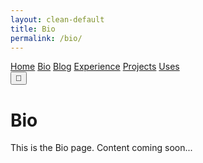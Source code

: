 ```yaml
---
layout: clean-default
title: Bio
permalink: /bio/
---
```


<div class="modern-homepage">
  <nav class="main-nav">
    <div class="nav-container">
      <div class="nav-links">
        <a href="/" class="nav-link">Home</a>
        <a href="/bio/" class="nav-link active">Bio</a>
        <a href="/blog/" class="nav-link">Blog</a>
        <a href="/experience/" class="nav-link">Experience</a>
        <a href="/projects/" class="nav-link">Projects</a>
        <a href="/uses/" class="nav-link">Uses</a>
      </div>
      <div class="theme-toggle">
        <button class="theme-btn" onclick="toggleTheme()">🌙</button>
      </div>
    </div>
  </nav>

  <main class="main-content">
    <div class="content-container">
      <h1 class="main-title">Bio</h1>
      <p>This is the Bio page. Content coming soon...</p>
    </div>
  </main>
</div>

<script>
function toggleTheme() {
  document.body.classList.toggle('light-theme');
  const themeBtn = document.querySelector('.theme-btn');
  themeBtn.textContent = document.body.classList.contains('light-theme') ? '☀️' : '🌙';
}
</script> 